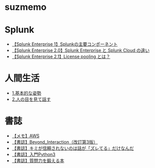 
suzmemo
=======

# Splunk
  
 - [【Splunk Enterprise 1】Splunkの主要コンポーネント](https://dddsuz2.github.io/suzmemo/splunk-enterprise-1splunk%E3%81%AE%E4%B8%BB%E8%A6%81%E3%82%B3%E3%83%B3%E3%83%9D%E3%83%BC%E3%83%8D%E3%83%B3%E3%83%88/)  
 - [【Splunk Enterprise 2.0】Splunk Enterprise と Splunk Cloud の違い](https://dddsuz2.github.io/suzmemo/splunk-enterprise-2.0splunk-enterprise-%E3%81%A8-splunk-cloud-%E3%81%AE%E9%81%95%E3%81%84/)  
 - [【Splunk Enterprise 2.1】License pooling とは？](https://dddsuz2.github.io/suzmemo/splunk-enterprise-2.1license-pooling-%E3%81%A8%E3%81%AF/)  

# 人間生活
  
 - [1.基本的な姿勢](https://dddsuz2.github.io/suzmemo/1.%E5%9F%BA%E6%9C%AC%E7%9A%84%E3%81%AA%E5%A7%BF%E5%8B%A2/)  
 - [2.人の目を見て話す](https://dddsuz2.github.io/suzmemo/2.%E4%BA%BA%E3%81%AE%E7%9B%AE%E3%82%92%E8%A6%8B%E3%81%A6%E8%A9%B1%E3%81%99/)  

# 書誌
  
 - [【メモ】AWS](https://dddsuz2.github.io/suzmemo/%E3%83%A1%E3%83%A2aws/)  
 - [【書誌】Beyond_Interaction（改訂第3版）](https://dddsuz2.github.io/suzmemo/%E6%9B%B8%E8%AA%8Cbeyond_interaction%E6%94%B9%E8%A8%82%E7%AC%AC3%E7%89%88/)  
 - [【書誌】キミが信頼されないのは話が「ズレてる」だけなんだ](https://dddsuz2.github.io/suzmemo/%E6%9B%B8%E8%AA%8C%E3%82%AD%E3%83%9F%E3%81%8C%E4%BF%A1%E9%A0%BC%E3%81%95%E3%82%8C%E3%81%AA%E3%81%84%E3%81%AE%E3%81%AF%E8%A9%B1%E3%81%8C%E3%82%BA%E3%83%AC%E3%81%A6%E3%82%8B%E3%81%A0%E3%81%91%E3%81%AA%E3%82%93%E3%81%A0/)  
 - [【書誌】入門Python3](https://dddsuz2.github.io/suzmemo/%E6%9B%B8%E8%AA%8C%E5%85%A5%E9%96%80python3/)  
 - [【書誌】質問力を鍛える本](https://dddsuz2.github.io/suzmemo/%E6%9B%B8%E8%AA%8C%E8%B3%AA%E5%95%8F%E5%8A%9B%E3%82%92%E9%8D%9B%E3%81%88%E3%82%8B%E6%9C%AC/)  
